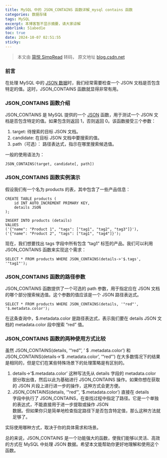 ```yaml
---
title: MySQL 中的 JSON_CONTAINS 函数详解_mysql contains 函数
categories: 数据存储
tags: MySQL
excerpt: 本博客暂不显示摘要，请大家谅解
abbrlink: 51abed1e
toc: true
date: 2024-10-07 02:51:55
sticky:
---
```


> 本文由 [简悦 SimpRead](http://ksria.com/simpread/) 转码， 原文地址 [blog.csdn.net](https://blog.csdn.net/mcband/article/details/135328703)

### 前言

在处理 MySQL 中的 [JSON 数据](https://so.csdn.net/so/search?q=JSON%20%E6%95%B0%E6%8D%AE&spm=1001.2101.3001.7020)时，我们经常需要检查一个 JSON 文档是否包含特定的值。这时，JSON_CONTAINS 函数就显得非常有用。

### JSON_CONTAINS 函数介绍

JSON_CONTAINS 是 MySQL 提供的一个 [JSON](https://so.csdn.net/so/search?q=JSON&spm=1001.2101.3001.7020) 函数，用于测试一个 JSON 文档是否包含特定的值。如果包含则返回 1，否则返回 0。该函数接受三个参数：

1.  target: 待搜索的目标 JSON 文档。
2.  candidate: 在目标 JSON 文档中要搜索的值。
3.  path（可选）： 路径表达式，指示在哪里搜索候选值。

一般的使用语法为：

```
JSON_CONTAINS(target, candidate[, path])
```

### JSON_CONTAINS 函数实例演示

假设我们有一个名为 products 的表，其中包含了一些产品信息：

```
CREATE TABLE products (
    id INT AUTO_INCREMENT PRIMARY KEY,
    details JSON
);
 
INSERT INTO products (details)
VALUES 
('{"name": "Product 1", "tags": ["tag1", "tag2", "tag3"]}'),
('{"name": "Product 2", "tags": ["tag1", "tag4"]}');
```

现在，我们想要找出 tags 字段中所有包含 “tag1” 标签的产品。我们可以利用 JSON_CONTAINS 函数来实现这个需求：

```
SELECT * FROM products WHERE JSON_CONTAINS(details->'$.tags', '"tag1"');
```

### JSON_CONTAINS 函数的路径参数

JSON_CONTAINS 函数提供了一个可选的 path 参数，用于指定应在 JSON 文档的哪个部分搜索候选值。这个参数的值应该是一个 JSON 路径表达式。

```
SELECT * FROM products WHERE JSON_CONTAINS(details, '"red"', '$.metadata.color');
```

在这条查询中，$.metadata.color 是路径表达式，表示我们要在 details JSON 文档的 metadata.color 段中搜索 “red” 值。

### JSON_CONTAINS 函数的两种使用方式比较

虽然 JSON_CONTAINS(details, ‘“red”’, ’ $ .metadata.color’) 和 JSON_CONTAINS(details->‘$ .metadata.color’, ‘“red”’) 在大多数情况下的结果是相同的，但是它们在某些特殊场景下的处理策略是有区别的。

1.  details->‘$.metadata.color’ 这种写法先从 details 字段的 metadata.color  
    部分取出值，然后以此为基础进行 JSON_CONTAINS 操作。如果你想在获取的 JSON 片段上进行进一步的操作，这种方式会更方便。
2.  JSON_CONTAINS(details, ‘“red”’, ‘$.metadata.color’) 直接在 details  
    字段中执行了 JSON_CONTAINS，在查找过程中指定了路径。它是一个单独的表达式，不能直接用于进一步提取或操作 JSON  
    数据。但如果你只是简单地检查指定路径下是否包含特定值，那么这种方法就足够了。

实际使用哪种方式，取决于你的具体需求和场景。

总的来说，JSON_CONTAINS 是一个功能强大的函数，使我们能够以灵活、高效的方式在 MySQL 中处理 JSON 数据。希望本文能帮助你更好地理解和使用这个函数。